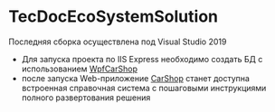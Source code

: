 # TecDocEcoSystemSolution
Последняя сборка осуществлена под Visual Studio 2019
- Для запуска проекта по IIS Express необходимо создать БД с использованием [WpfCarShop](https://github.com/chempkovsky/TecDocEcoSystemSolution/tree/master/WpfCarShop)
- после запуска Web-приложение [CarShop](https://github.com/chempkovsky/TecDocEcoSystemSolution/tree/master/CarShop) станет доступна встроенная справочная система с пошаговыми инструкциями полного развертования решения
